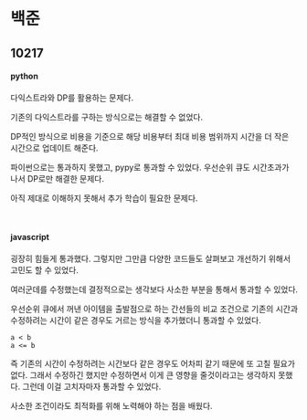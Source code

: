 # 백준

## 10217

#### python

다익스트라와 DP를 활용하는 문제다.

기존의 다익스트라를 구하는 방식으로는 해결할 수 없었다.

DP적인 방식으로 비용을 기준으로 해당 비용부터 최대 비용 범위까지 시간을 더 작은 시간으로 업데이트 해준다.

파이썬으로는 통과하지 못했고, pypy로 통과할 수 있었다. 우선순위 큐도 시간초과가 나서 DP로만 해결한 문제다.

아직 제대로 이해하지 못해서 추가 학습이 필요한 문제다.

<br>

#### javascript

굉장히 힘들게 통과했다. 그렇지만 그만큼 다양한 코드들도 살펴보고 개선하기 위해서 고민도 할 수 있었다.

여러군데를 수정했는데 결정적으로는 생각보다 사소한 부분을 통해서 통과할 수 있었다.

우선순위 큐에서 꺼낸 아이템을 출발점으로 하는 간선들의 비교 조건으로 기존의 시간과 수정하려는 시간이 같은 경우도 거르는 방식을 추가했더니 통과할 수 있었다.

```
a < b
a <= b
```

즉 기존의 시간이 수정하려는 시간보다 같은 경우도 어차피 같기 때문에 또 고칠 필요가 없다. 그래서 수정하긴 했지만 수정하면서 이게 큰 영향을 줄것이라고는 생각하지 못했다. 그런데 이걸 고치자마자 통과할 수 있었다.

사소한 조건이라도 최적화를 위해 노력해야 하는 점을 배웠다.

